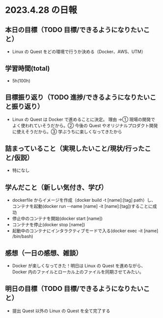 # 2023.4.28 の日報

## 本日の目標（TODO 目標/できるようになりたいこと）

- Linux の Quest をどの環境で行うか決める（Docker、AWS、UTM）

## 学習時間(total)

- 5h(100h)

## 目標振り返り（TODO 進捗/できるようになりたいこと振り返り）

- Linux の Quest は Docker で進めることに決定。
  理由 →① 現場の開発でよく使われていそうだから。② 今後の Quest やオリジナルプロダクト開発に使えそうだから。③ 学ぶうちに楽しくなってきたから

## 詰まっていること（実現したいこと/現状/行ったこと/仮説）

- 特になし

## 学んだこと（新しい気付き、学び）

- dockerfile からイメージを作成（docker build -t [name]:[tag] path）し、コンテナを起動(docker run --name [name] -it [name]:[tag])することに成功
- 停止中のコンテナを開始(docker start [name])
- コンテナを停止(docker stop [name])
- 起動中のコンテナにインタラクティブモードで入る(docker exec -it [name] /bin/bash)

## 感想（一日の感想、雑談）

- Docker が楽しくなってきた！明日は Linux の Quest を進めながら、Docker 内のファイルとローカル上のファイルを同期させてみたい。

## 明日の目標（TODO 目標/できるようになりたいこと）

- 提出 Quest 以外の Linux の Quest を全て完了する
